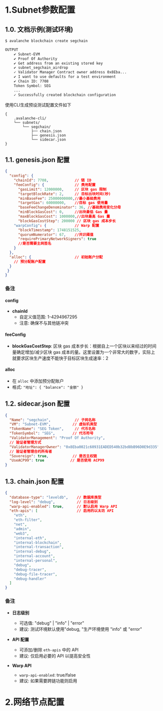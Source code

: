 # 1.Subnet参数配置
## 1.0. 文档示例(测试环境)
```bash
$ avalanche blockchain create segchain

OUTPUT
    ✔ Subnet-EVM
    ✔ Proof Of Authority
    ✔ Get address from an existing stored key
    ✔ subnet_segchain_airdrop
    ✓ Validator Manager Contract owner address 0x8Eba...
    ✔ I want to use defaults for a test environment
    ✔ Chain ID: 7708
    Token Symbol: SEG
    ...
    ✓ Successfully created blockchain configuration
```

使用CLI生成预设测试配置文件如下
```text
{
    .avalanche-cli/
    └── subnets/
        └── segchain/
            ├── chain.json
            ├── genesis.json
            └── sidecar.json
}
```

## 1.1. genesis.json 配置

```json
{
  "config": {
    "chainId": 7708,            // 链 ID
    "feeConfig": {              // 费用配置
      "gasLimit": 12000000,     // 区块 gas 限制
      "targetBlockRate": 2,     // 目标出块时间(秒)
      "minBaseFee": 25000000000,//最小基础费用
      "targetGas": 60000000,    //目标 gas 使用量
      "baseFeeChangeDenominator": 36, //基础费用变化分母
      "minBlockGasCost": 0,     //出块最低 Gas 量
      "maxBlockGasCost": 1000000,//出块最高 Gas 量
      "blockGasCostStep": 200000 // 区块 gas 成本步长
    "warpConfig": {             // Warp 配置
      "blockTimestamp": 1748151525,
      "quorumNumerator": 67,    //共识阈值
      "requirePrimaryNetworkSigners": true
      //是否需要主网签名
    }
  },
  "alloc": {                    // 初始账户分配
    // 预分配账户配置
  }
 }
}
```

### 备注

#### config
- **chainId**
  - 自定义值范围: 1-4294967295
  - 注意: 确保不与其他链冲突

#### feeConfig
- **blockGasCostStep**: 区块 gas 成本步长：根据自上一个区块以来经过的时间量确定增加/减少区块 gas 成本的量。这里设置为一个非常大的数字，实际上就要求区块生产速度不能快于目标区块生成速率：2


#### alloc
- 在 `alloc` 中添加预分配账户
- 格式: `"地址": { "balance": "金额" }`

## 1.2. sidecar.json 配置

```json
{
  "Name": "segchain",           // 子网名称
  "VM": "Subnet-EVM",          // 虚拟机类型
  "TokenName": "SEG Token",     // 代币名称
  "TokenSymbol": "SEG",        // 代币符号
  "ValidatorManagement": "Proof Of Authority",  
  // 验证者管理方式
  "ValidatorManagerOwner": "0x8Eba0021c60931EADED540b32bd8bB96D0E9d335",  
  // 验证者管理合约所有者
  "Sovereign": true,           // 是否主权链
  "UseACP99": true            // 是否使用 ACP99
}
```

## 1.3. chain.json 配置
```json
{
  "database-type": "leveldb",    // 数据库类型
  "log-level": "debug",          // 日志级别
  "warp-api-enabled": true,      // 默认启用 Warp API
  "eth-apis": [                  // 启用的以太坊 API
    "eth",
    "eth-filter",
    "net",
    "admin",
    "web3",
    "internal-eth",
    "internal-blockchain",
    "internal-transaction",
    "internal-debug",
    "internal-account",
    "internal-personal",
    "debug",
    "debug-tracer",
    "debug-file-tracer",
    "debug-handler"
  ]
}
```

### 备注
- **日志级别**
  - 可选值: "debug" | "info" | "error"
  - 建议: 测试环境默认使用"debug, "生产环境使用 "info" 或 "error"

- **API 配置**
  - 可添加/删除 `eth-apis` 中的 API
  - 建议: 仅启用必要的 API 以提高安全性

- **Warp API**
  - `warp-api-enabled`: true/false
  - 建议: 如果需要跨链功能则启用


# 2.网络节点配置

